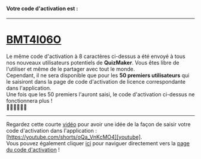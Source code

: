 #### Votre code d'activation est :

---
# [BMT4I06O][app_activation]

Le même code d'activation à 8 caractères ci-dessus a été envoyé à tous nos nouveaux utilisateurs potentiels de **QuizMaker**. Vous êtes libre de l'utiliser et même de le partager avec tout le monde.  
Cependant, il ne sera disponible que pour les **50 premiers utilisateurs** qui le saisiront dans la page de code d'activation de licence correspondante dans l'application.  
Une fois que les 50 premiers l'auront saisi, le code d'activation ci-dessus ne fonctionnera plus !  
🏃🏽🏃🏃🏼‍🏁

---
Regardez cette courte [vidéo][youtube] pour avoir une idée de la façon de saisir votre code d'activation dans l'application : [https://youtube.com/shorts/oQa_VnKcMO4][youtube].  
Vous pouvez également cliquer [ici][app_activation] pour naviguer directement vers la [page du code d'activation][app_activation] !

[google_play]: https://play.google.com/store/apps/details?id=com.qmaker.qcm.maker.plus
[app_activation]: qcmmakerstd://activities/ActivationCodeActivity?activation_code=BMT4I06O
[youtube]: https://youtube.com/shorts/oQa_VnKcMO4
